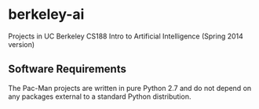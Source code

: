 # berkeley-ai

Projects in UC Berkeley CS188 Intro to Artificial Intelligence (Spring 2014 version)

## Software Requirements

The Pac-Man projects are written in pure Python 2.7 and do not depend on any packages external to a standard Python distribution. 
